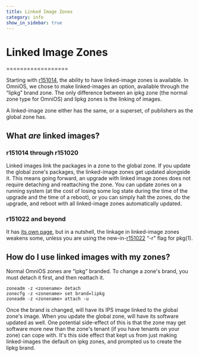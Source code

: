 ```yaml
---
title: Linked Image Zones
category: info
show_in_sidebar: true
---
```


# Linked Image Zones
==================

Starting with [r151014](/legacy/releasenotes/r151014), the ability to have
linked-image zones is available. In OmniOS, we chose to make
linked-images an option, available through the “lipkg” brand zone. The
only difference between an ipkg zone (the normal zone type for OmniOS)
and lipkg zones is the linking of images.

A linked-image zone either has the same, or a superset, of publishers as
the global zone has.

## What *are* linked images?

### r151014 through r151020

Linked images link the packages in a zone to the global zone. If you
update the global zone's packages, the linked-image zones get updated
alongside it. This means going forward, an upgrade with linked image
zones does not require detaching and reattaching the zone. You can
update zones on a running system (at the cost of losing some log state
during the time of the upgrade and the time of a reboot), or you can
simply halt the zones, do the upgrade, and reboot with all linked-image
zones automatically updated.

### r151022 and beyond

It has [its own page](/info/newlinkedimages), but in a nutshell, the
linkage in linked-image zones weakens some, unless you are using the
new-in-[r151022](/legacy/releasenotes/r151022) “-r” flag for pkg(1).

## How do I use linked images with my zones?

Normal OmniOS zones are “ipkg” branded. To change a zone's brand, you
must detach it first, and then reattach it.

```
zoneadm -z <zonename> detach
zonecfg -z <zonename> set brand=lipkg
zoneadm -z <zonename> attach -u
```

Once the brand is changed, <zonename> will have its IPS image linked to
the global zone's image. When you update the global zone, <zonename>
will have its software updated as well. One potential side-effect of
this is that the zone may get software more new than the zone's tenant
(if you have tenants on your zone) can cope with. It's this side effect
that kept us from just making linked-images the default on ipkg zones,
and prompted us to create the lipkg brand.

